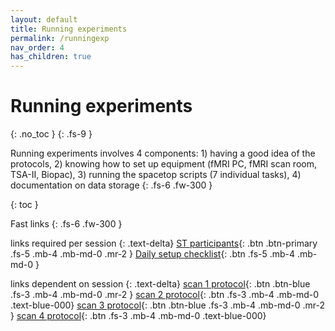 ```yaml
---
layout: default
title: Running experiments
permalink: /runningexp
nav_order: 4
has_children: true
---
```


# Running experiments
{: .no_toc }
{: .fs-9 }

Running experiments involves 4 components: 1) having a good idea of the protocols, 2) knowing how to set up equipment (fMRI PC, fMRI scan room, TSA-II, Biopac), 3) running the spacetop scripts (7 individual tasks), 4) documentation on data storage
{: .fs-6 .fw-300 }


{: toc }

Fast links
{: .fs-6 .fw-300 }

links required per session
{: .text-delta}
[ST participants](https://docs.google.com/spreadsheets/d/18zKGZAWgs56yYbpeZ4GRV_EnNmQElBvT8M3sfeNBUmI/edit?usp=sharing){: .btn .btn-primary .fs-5 .mb-4 .mb-md-0 .mr-2 }
[Daily setup checklist](https://docs.google.com/document/d/1Xj3KeMtZRq-R_-78stY_sAlMGLKBEqkvL2FKDcMgtzc/edit?usp=sharing){: .btn .fs-5 .mb-4 .mb-md-0 }


links dependent on session
{: .text-delta}
[scan 1 protocol](https://docs.google.com/document/d/1cwrJDC7tmMO6fwplcRVyyn8tpM04JTQAVwdiWWCiHy4/edit?usp=sharing){: .btn .btn-blue .fs-3 .mb-4 .mb-md-0 .mr-2 }
[scan 2 protocol](https://docs.google.com/document/d/1UUFopzMc_TJ1ou1UpR2AEMAMvkMaTE9fvH5HAcNx2Yw/edit?usp=sharing){: .btn .fs-3 .mb-4 .mb-md-0 .text-blue-000}
[scan 3 protocol](https://docs.google.com/document/d/1Uq9PeuWD-UYfOlbo8buPV0LIJ9oI_Z7SVBPRbZjEobs/edit?usp=sharing){: .btn .btn-blue .fs-3 .mb-4 .mb-md-0 .mr-2 }
[scan 4 protocol](https://docs.google.com/document/d/17upqAFQgOwlCh2EOxgbhVJjdnb6hi01mG9UOgyeIRHU/edit?usp=sharing){: .btn .fs-3 .mb-4 .mb-md-0 .text-blue-000}
<!-- <span class="fs-3">
[Tiny button](http://example.com/){: .btn }
</span> -->
